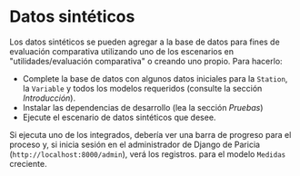 # Datos sintéticos

Los datos sintéticos se pueden agregar a la base de datos para fines de evaluación comparativa utilizando uno de los escenarios en "utilidades/evaluación comparativa" o creando uno propio. Para hacerlo:

- Complete la base de datos con algunos datos iniciales para la `Station`, la `Variable` y todos los modelos requeridos (consulte la sección *Introducción*).
- Instalar las dependencias de desarrollo (lea la sección *Pruebas*)
- Ejecute el escenario de datos sintéticos que desee.

Si ejecuta uno de los integrados, debería ver una barra de progreso para el proceso y, si inicia sesión en el administrador de Django de Paricia (`http://localhost:8000/admin`), verá los registros. para el modelo `Medidas` creciente.
